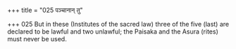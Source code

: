 +++
title = "025 पञ्चानान् तु"

+++
025	But in these (Institutes of the sacred law) three of the five (last) are declared to be lawful and two unlawful; the Paisaka and the Asura (rites) must never be used.